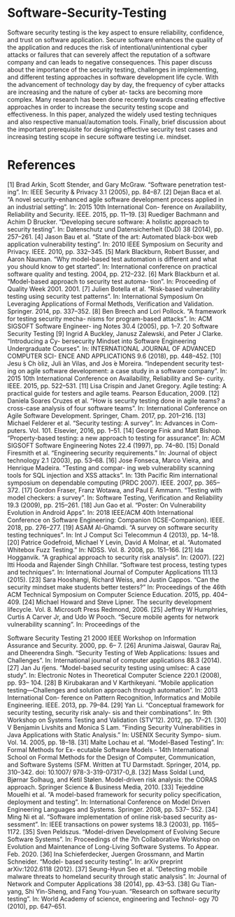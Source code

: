 # Software-Security-Testing

Software security testing is the key aspect to ensure reliability, confidence, and trust on software application. Secure software enhances the quality of the application and reduces the risk of intentional/unintentional cyber attacks or failures that can severely affect the reputation of a software company and can leads to negative consequences. This paper discuss about the importance of the security testing, challenges in implementing, and different testing approaches in software development life cycle. With the advancement of technology day by day, the frequency of cyber attacks are increasing and the nature of cyber at- tacks are becoming more complex. Many research has been done recently towards creating effective approaches in order to increase the security testing scope and effectiveness. In this paper, analyzed the widely used testing techniques and also respective manual/automation tools. Finally, brief discussion about the important prerequisite for designing effective security test cases and increasing testing scope in secure software testing i.e. mindset.
# References

[1] Brad Arkin, Scott Stender, and Gary McGraw. “Software penetration test- ing”. In: IEEE Security & Privacy 3.1 (2005), pp. 84–87.
[2] Dejan Baca et al. “A novel security-enhanced agile software development process applied in an industrial setting”. In: 2015 10th International Con- ference on Availability, Reliability and Security. IEEE. 2015, pp. 11–19.
[3] Ruediger Bachmann and Achim D Brucker. “Developing secure software: A holistic approach to security testing”. In: Datenschutz und Datensicherheit (DuD) 38 (2014), pp. 257–261.
[4] Jason Bau et al. “State of the art: Automated black-box web application vulnerability testing”. In: 2010 IEEE Symposium on Security and Privacy. IEEE. 2010, pp. 332–345.
[5] Mark Blackburn, Robert Busser, and Aaron Nauman. “Why model-based test automation is different and what you should know to get started”. In: International conference on practical software quality and testing. 2004, pp. 212–232.
[6] Mark Blackburn et al. “Model-based approach to security test automa- tion”. In: Proceeding of Quality Week 2001. 2001.
[7] Julien Botella et al. “Risk-based vulnerability testing using security test patterns”. In: International Symposium On Leveraging Applications of Formal Methods, Verification and Validation. Springer. 2014, pp. 337–352.
[8] Ben Breech and Lori Pollock. “A framework for testing security mecha- nisms for program-based attacks”. In: ACM SIGSOFT Software Engineer- ing Notes 30.4 (2005), pp. 1–7.
20 Software Security Testing
[9] Ingrid A Buckley, Janusz Zalewski, and Peter J Clarke. “Introducing a Cy- bersecurity Mindset into Software Engineering Undergraduate Courses”. In: INTERNATIONAL JOURNAL OF ADVANCED COMPUTER SCI- ENCE AND APPLICATIONS 9.6 (2018), pp. 448–452.
[10] Jesu ́s Ch ́oliz, Juli ́an Vilas, and Jos ́e Moreira. “Independent security test- ing on agile software development: a case study in a software company”. In: 2015 10th International Conference on Availability, Reliability and Se- curity. IEEE. 2015, pp. 522–531.
[11] Lisa Crispin and Janet Gregory. Agile testing: A practical guide for testers and agile teams. Pearson Education, 2009.
[12] Daniela Soares Cruzes et al. “How is security testing done in agile teams? a cross-case analysis of four software teams”. In: International Conference on Agile Software Development. Springer, Cham. 2017, pp. 201–216.
[13] Michael Felderer et al. “Security testing: A survey”. In: Advances in Com- puters. Vol. 101. Elsevier, 2016, pp. 1–51.
[14] George Fink and Matt Bishop. “Property-based testing: a new approach to testing for assurance”. In: ACM SIGSOFT Software Engineering Notes 22.4 (1997), pp. 74–80.
[15] Donald Firesmith et al. “Engineering security requirements.” In: Journal of object technology 2.1 (2003), pp. 53–68.
[16] Jose Fonseca, Marco Vieira, and Henrique Madeira. “Testing and compar- ing web vulnerability scanning tools for SQL injection and XSS attacks”. In: 13th Pacific Rim international symposium on dependable computing (PRDC 2007). IEEE. 2007, pp. 365–372.
[17] Gordon Fraser, Franz Wotawa, and Paul E Ammann. “Testing with model checkers: a survey”. In: Software Testing, Verification and Reliability 19.3 (2009), pp. 215–261.
[18] Jun Gao et al. “Poster: On Vulnerability Evolution in Android Apps”. In:
2018 IEEE/ACM 40th International Conference on Software Engineering:
Companion (ICSE-Companion). IEEE. 2018, pp. 276–277.
[19] ASAM Al-Ghamdi. “A survey on software security testing techniques”. In:
Int J Comput Sci Telecommun 4 (2013), pp. 14–18.
[20] Patrice Godefroid, Michael Y Levin, David A Molnar, et al. “Automated
Whitebox Fuzz Testing.” In: NDSS. Vol. 8. 2008, pp. 151–166.
[21] Ida Hogganvik. “A graphical approach to security risk analysis”. In: (2007).
[22] Itti Hooda and Rajender Singh Chhillar. “Software test process, testing
types and techniques”. In: International Journal of Computer Applications
111.13 (2015).
[23] Sara Hooshangi, Richard Weiss, and Justin Cappos. “Can the security
mindset make students better testers?” In: Proceedings of the 46th ACM
Technical Symposium on Computer Science Education. 2015, pp. 404–409.
[24] Michael Howard and Steve Lipner. The security development lifecycle.
Vol. 8. Microsoft Press Redmond, 2006.
[25] Jeffrey W Humphries, Curtis A Carver Jr, and Udo W Pooch. “Secure
mobile agents for network vulnerability scanning”. In: Proceedings of the

Software Security Testing 21
2000 IEEE Workshop on Information Assurance and Security. 2000, pp. 6–
7.
[26] Arunima Jaiswal, Gaurav Raj, and Dheerendra Singh. “Security Testing
of Web Applications: Issues and Challenges”. In: International journal of
computer applications 88.3 (2014).
[27] Jan Ju ̈rjens. “Model-based security testing using umlsec: A case study”.
In: Electronic Notes in Theoretical Computer Science 220.1 (2008), pp. 93–
104.
[28] B Kirubakaran and V Karthikeyani. “Mobile application testing—Challenges
and solution approach through automation”. In: 2013 International Con- ference on Pattern Recognition, Informatics and Mobile Engineering. IEEE. 2013, pp. 79–84.
[29] Yan Li. “Conceptual framework for security testing, security risk analy- sis and their combinations”. In: 9th Workshop on Systems Testing and Validation (STV’12). 2012, pp. 17–21.
[30] V Benjamin Livshits and Monica S Lam. “Finding Security Vulnerabilities in Java Applications with Static Analysis.” In: USENIX Security Sympo- sium. Vol. 14. 2005, pp. 18–18.
[31] Malte Lochau et al. “Model-Based Testing”. In: Formal Methods for Ex- ecutable Software Models - 14th International School on Formal Methods for the Design of Computer, Communication, and Software Systems (SFM. Written at TU Darmstadt. Springer, 2014, pp. 310–342. doi: 10.1007/ 978-3-319-07317-0_8.
[32] Mass Soldal Lund, Bjørnar Solhaug, and Ketil Stølen. Model-driven risk analysis: the CORAS approach. Springer Science & Business Media, 2010.
[33] Tejeddine Mouelhi et al. “A model-based framework for security policy specification, deployment and testing”. In: International Conference on
Model Driven Engineering Languages and Systems. Springer. 2008, pp. 537–
552.
[34] Ming Ni et al. “Software implementation of online risk-based security as-
sessment”. In: IEEE transactions on power systems 18.3 (2003), pp. 1165–
1172.
[35] Sven Peldszus. “Model-driven Development of Evolving Secure Software
Systems”. In: Proceedings of the 7th Collaborative Workshop on Evolution
and Maintenance of Long-Living Software Systems. To Appear. Feb. 2020.
[36] Ina Schieferdecker, Juergen Grossmann, and Martin Schneider. “Model-
based security testing”. In: arXiv preprint arXiv:1202.6118 (2012).
[37] Seung-Hyun Seo et al. “Detecting mobile malware threats to homeland security through static analysis”. In: Journal of Network and Computer
Applications 38 (2014), pp. 43–53.
[38] Gu Tian-yang, Shi Yin-Sheng, and Fang You-yuan. “Research on software
security testing”. In: World Academy of science, engineering and Technol- ogy 70 (2010), pp. 647–651.
